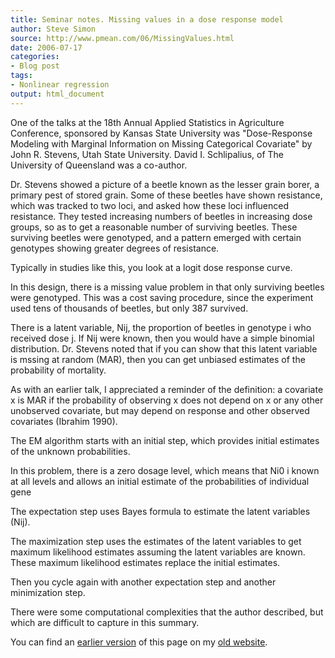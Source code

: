 ```yaml
---
title: Seminar notes. Missing values in a dose response model
author: Steve Simon
source: http://www.pmean.com/06/MissingValues.html
date: 2006-07-17
categories:
- Blog post
tags:
- Nonlinear regression
output: html_document
---
```


One of the talks at the 18th Annual Applied Statistics in Agriculture Conference, sponsored by Kansas State University was "Dose-Response Modeling with Marginal Information on Missing Categorical Covariate" by John R. Stevens, Utah State University. David I. Schlipalius, of The University of Queensland was a co-author.

Dr. Stevens showed a picture of a beetle known as the lesser grain borer, a primary pest of stored grain. Some of these beetles have shown resistance, which was tracked to two loci, and asked how these loci influenced resistance. They tested increasing numbers of beetles in increasing dose groups, so as to get a reasonable number of surviving beetles. These surviving beetles were genotyped, and a pattern emerged with certain genotypes showing greater degrees of resistance.

Typically in studies like this, you look at a logit dose response curve.

In this design, there is a missing value problem in that only surviving beetles were genotyped. This was a cost saving procedure, since the experiment used tens of thousands of beetles, but only 387 survived.

There is a latent variable, Nij, the proportion of beetles in genotype i who received dose j. If Nij were known, then you would have a simple binomial distribution. Dr. Stevens noted that if you can show that this latent variable is mssing at random (MAR), then you can get unbiased estimates of the probability of mortality.

As with an earlier talk, I appreciated a reminder of the definition: a covariate x is MAR if the probability of observing x does not depend on x or any other unobserved covariate, but may depend on response and other observed covariates (Ibrahim 1990).

The EM algorithm starts with an initial step, which provides initial estimates of the unknown probabilities.

In this problem, there is a zero dosage level, which means that Ni0 i known at all levels and allows an initial estimate of the probabilities of individual gene

The expectation step uses Bayes formula to estimate the latent variables (Nij).

The maximization step uses the estimates of the latent variables to get maximum likelihood estimates assuming the latent variables are known. These maximum likelihood estimates replace the initial estimates.

Then you cycle again with another expectation step and another minimization step.

There were some computational complexities that the author described, but which are difficult to capture in this summary.

You can find an [earlier version][sim1] of this page on my [old website][sim2].

[sim1]: http://www.pmean.com/06/MissingValues.html
[sim2]: http://www.pmean.com